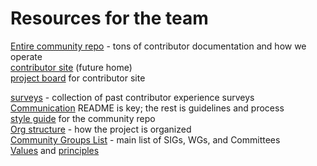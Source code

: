 # Resources for the team
[Entire community repo]  - tons of contributor documentation and how we operate  
[contributor site]  (future home)  
[project board] for contributor site  

[surveys] - collection of past contributor experience surveys  
[Communication] README is key; the rest is guidelines and process  
[style guide] for the community repo  
[Org structure] - how the project is organized  
[Community Groups List] - main list of SIGs, WGs, and Committees  
[Values] and [principles]



[contributor site]: https://sigs.k8s.io/contributor-site
[project board]: https://github.com/orgs/kubernetes-sigs/projects
[surveys]: /sig-contributor-experience/surveys
[Communication]: /communication/README.md
[style guide]: /contributors/guide/style-guide.md
[Org structure]: /governance.md
[Community Groups List]: /sig-list.md
[Values]: /values.md
[principles]: /governance.md#principles
[Entire community repo]: /../../
